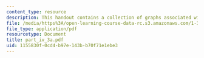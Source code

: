 ```yaml
---
content_type: resource
description: This handout contains a collection of graphs associated with the lecture.
file: /media/https%3A/open-learning-course-data-rc.s3.amazonaws.com/1-361-advanced-soil-mechanics-fall-2004/1155830f0cd4b97e143bb70f71e1ebe3_part_iv_3a.pdf
file_type: application/pdf
resourcetype: Document
title: part_iv_3a.pdf
uid: 1155830f-0cd4-b97e-143b-b70f71e1ebe3
---
```

